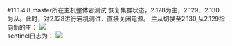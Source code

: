 #11.1.4.8	master所在主机整体宕测试
恢复集群状态，2.128为主，2.129、2.130为从。此时，对2.128进行宕机测试，直接关闭电源。
主从切换至2.130,从2.129指向新的主：
![](https://raw.githubusercontent.com/gnuhpc/All-About-Redis/master/HAClusterArchPractice/ms/hatest13.png)  
sentinel日志为：
![](https://raw.githubusercontent.com/gnuhpc/All-About-Redis/master/HAClusterArchPractice/ms/hatest14.png) 